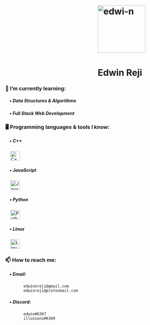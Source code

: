 # &nbsp;&nbsp;&nbsp;&nbsp;&nbsp;&nbsp;&nbsp;&nbsp;&nbsp;&nbsp;&nbsp;&nbsp;&nbsp;&nbsp;&nbsp;&nbsp;&nbsp;&nbsp;&nbsp;&nbsp;&nbsp;&nbsp;&nbsp;&nbsp;&nbsp;&nbsp;&nbsp;&nbsp;&nbsp;&nbsp;&nbsp;&nbsp;&nbsp;&nbsp;&nbsp;&nbsp;&nbsp;&nbsp;&nbsp;&nbsp;&nbsp;&nbsp;&nbsp;&nbsp;<img src="https://avatars3.githubusercontent.com/u/26146665?s=460&u=2fec5c1242d3abd1bcbe341351bf917b22afb73c&v=4" alt="edwi-n" width="150" height="150"/>
# &nbsp;&nbsp;&nbsp;&nbsp;&nbsp;&nbsp;&nbsp;&nbsp;&nbsp;&nbsp;&nbsp;&nbsp;&nbsp;&nbsp;&nbsp;&nbsp;&nbsp;&nbsp;&nbsp;&nbsp;&nbsp;&nbsp;&nbsp;&nbsp;&nbsp;&nbsp;&nbsp;&nbsp;&nbsp;&nbsp;&nbsp;&nbsp;&nbsp;&nbsp;&nbsp;&nbsp;&nbsp;&nbsp;&nbsp;&nbsp;&nbsp;&nbsp;&nbsp;&nbsp;Edwin Reji


<!-- 🔭 I’m currently working on ... -->
### 🌱 I’m currently learning:<br>
##### &nbsp;&nbsp;&nbsp;&nbsp;• Data Structures & Algorithms<br>
##### &nbsp;&nbsp;&nbsp;&nbsp;• Full Stack Web Development<br>
<!-- 
##### &nbsp;&nbsp;&nbsp;&nbsp;• Golang<br>
  &nbsp;&nbsp;&nbsp;&nbsp;<img src="https://www.vertica.com/wp-content/uploads/2019/07/Golang.png" alt="Golang" width="50" height="30"/><br>
-->
### 🖥️ Programming languages & tools I know:<br>
  ##### &nbsp;&nbsp;&nbsp;&nbsp;• C++<br>
  &nbsp;&nbsp;&nbsp;&nbsp;<img src="https://upload.wikimedia.org/wikipedia/commons/thumb/1/18/ISO_C%2B%2B_Logo.svg/1200px-ISO_C%2B%2B_Logo.svg.png" alt="C++" width="30" height="30"/><br>
  ##### &nbsp;&nbsp;&nbsp;&nbsp;• JavaScript<br>
  &nbsp;&nbsp;&nbsp;&nbsp;<img src="https://upload.wikimedia.org/wikipedia/commons/thumb/6/6a/JavaScript-logo.png/480px-JavaScript-logo.png" alt="JavaScript" width="30" height="30"/><br>
  ##### &nbsp;&nbsp;&nbsp;&nbsp;• Python<br>
  &nbsp;&nbsp;&nbsp;&nbsp;<img src="https://upload.wikimedia.org/wikipedia/commons/thumb/c/c3/Python-logo-notext.svg/768px-Python-logo-notext.svg.png" alt="Python" width="30" height="30"/><br>
  ##### &nbsp;&nbsp;&nbsp;&nbsp;• Linux<br>
  &nbsp;&nbsp;&nbsp;&nbsp;<img src="https://upload.wikimedia.org/wikipedia/commons/thumb/2/2b/Tux-simple.svg/154px-Tux-simple.svg.png" alt="Linux" width="30" height="30"/><br>
### 📫 How to reach me:<br>
  ##### &nbsp;&nbsp;&nbsp;&nbsp;• Email:<br>
            edwinnreji@gmail.com
            edwinreji@protonmail.com
  ##### &nbsp;&nbsp;&nbsp;&nbsp;• Discord:<br>
            edwin#6367
            illusionz#6369
&nbsp;
